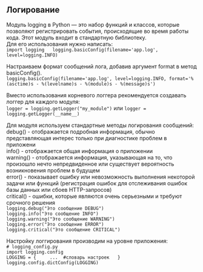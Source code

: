## Логирование  

Модуль logging в Python — это набор функций и классов, которые позволяют регистрировать события, происходящие во время работы кода.  Этот модуль входит в стандартную библиотеку.  
Для его использования нужно написать:  
`import logging  
logging.basicConfig(filename='app.log', level=logging.INFO)`     

Настраиваем формат сообщений лога, добавив аргумент format в метод basicConfig().  
`logging.basicConfig(filename='app.log', level=logging.INFO, format='%(asctime)s - %(levelname)s - %(module)s - %(message)s')`  

Вместо использования корневого логгера рекомендуется создавать логгер для каждого модуля:      
`logger = logging.getLogger("my_module")` или `logger = logging.getLogger(__name__)`    

Для модуля используем стандартные методы логирования сообщений:   
debug() - отображается подробная информация, обычно представляющая интерес только при диагностике проблем в приложени     
info() - отображается общая информация о приложении    
warning() - отображается информация, указывающая на то, что произошло нечто непредвиденное или существует вероятность возникновения проблем в будущем    
error() - показывает ошибку или невозможность выполнения некоторой задачи или функций (регистрация ошибок для отслеживания ошибок базы данных или сбоев HTTP-запросов)      
critical() - ошибки, которые являются очень серьезными и требуют срочного решения        
`logging.debug("Это сообщение DEBUG")`       
`logging.info("Это сообщение INFO")`        
`logging.warning("Это сообщение WARNING")`      
`logging.error("Это сообщение ERROR") `     
`logging.critical("Это сообщение CRITICAL")`      

Настройку логгирования  производим на уровне приложения:  
`# logging_config.py`      
`import logging.config`      
`LOGGING = {    
    ...  #словарь настроек  
} `     
`logging.config.dictConfig(LOGGING) `     



 



